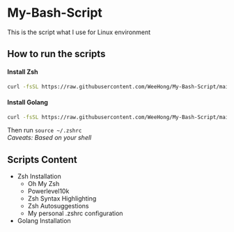 # My-Bash-Script
This is the script what I use for Linux environment

## How to run the scripts
#### Install Zsh
```bash
curl -fsSL https://raw.githubusercontent.com/WeeHong/My-Bash-Script/main/zsh/zsh_install.sh | bash
```
#### Install Golang
```bash
curl -fsSL https://raw.githubusercontent.com/WeeHong/My-Bash-Script/main/golang/golang-installer.sh | zsh
```
Then run `source ~/.zshrc`
<br />*Caveats: Based on your shell*

## Scripts Content
- Zsh Installation
  - Oh My Zsh
  - Powerlevel10k
  - Zsh Syntax Highlighting
  - Zsh Autosuggestions
  - My personal .zshrc configuration
- Golang Installation
